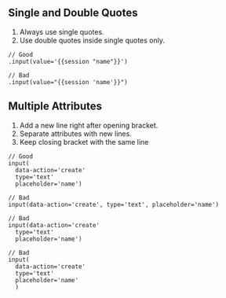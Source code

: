 ## Single and Double Quotes

1. Always use single quotes.
2. Use double quotes inside single quotes only.

```jade
// Good
.input(value='{{session "name"}}')

// Bad
.input(value="{{session 'name'}}")
```

## Multiple Attributes

1. Add a new line right after opening bracket.
2. Separate attributes with new lines.
3. Keep closing bracket with the same line

```jade
// Good
input(
  data-action='create'
  type='text'
  placeholder='name')

// Bad
input(data-action='create', type='text', placeholder='name')

// Bad
input(data-action='create'
  type='text'
  placeholder='name')

// Bad
input(
  data-action='create'
  type='text'
  placeholder='name'
  )
```